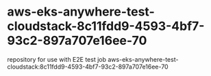 # aws-eks-anywhere-test-cloudstack-8c11fdd9-4593-4bf7-93c2-897a707e16ee-70
repository for use with E2E test job aws-eks-anywhere-test-cloudstack:8c11fdd9-4593-4bf7-93c2-897a707e16ee-70
